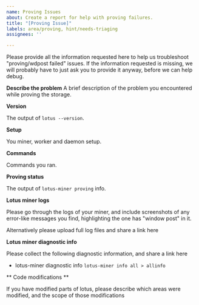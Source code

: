 ```yaml
---
name: Proving Issues
about: Create a report for help with proving failures.
title: "[Proving Issue]"
labels: area/proving, hint/needs-triaging
assignees: ''

---
```


Please provide all the information requested here to help us troubleshoot "proving/wdpost failed" issues.
If the information requested is missing, we will probably have to just ask you to provide it anyway,
before we can help debug.

**Describe the problem**
A brief description of the problem you encountered while proving the storage.

**Version**

The output of `lotus --version`.

**Setup**

You miner, worker and daemon setup.

**Commands**

Commands you ran.

**Proving status**

The output of `lotus-miner proving` info.

**Lotus miner logs**

Please go through the logs of your miner, and include screenshots of any error-like messages you find, highlighting the one has "window post" in it.

Alternatively please upload full log files and share a link here

**Lotus miner diagnostic info**

Please collect the following diagnostic information, and share a link here

* lotus-miner diagnostic info `lotus-miner info all > allinfo`

** Code modifications **

If you have modified parts of lotus, please describe which areas were modified,
and the scope of those modifications
